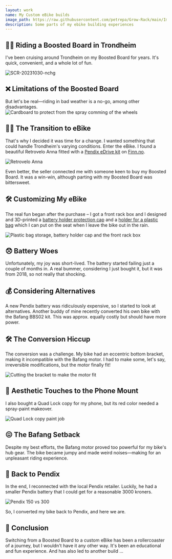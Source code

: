 ```yaml
---
layout: work
name: My Custom eBike builds
image_path: https://raw.githubusercontent.com/petrepa/Grow-Rack/main/Images/comaprison.png
description: Some parts of my ebike building experiences
---
```


## 🏄‍♂️ Riding a Boosted Board in Trondheim

I've been cruising around Trondheim on my Boosted Board for years. It's quick, convenient, and a whole lot of fun.

![SCR-20231030-nchg](https://github.com/petrepa/petrepa.github.io/assets/30476405/b3938b27-6947-49f4-98eb-18a34eb1ebf5)


## ❌ Limitations of the Boosted Board

But let's be real—riding in bad weather is a no-go, among other disadvantages.
![Cardboard to protect from the spray comming of the wheels](https://github.com/petrepa/petrepa.github.io/assets/30476405/7becfcbc-bf82-4e30-a9f6-502d90099241)


## 🚴‍♀️ The Transition to eBike

That's why I decided it was time for a change. I wanted something that could handle Trondheim's varying conditions. Enter the eBike.
I found a beautiful Retrovelo Anna fitted with a [Pendix eDrive kit](https://pendix.com/) on [Finn.no](https://finn.no).

![Retrovelo Anna](https://github.com/petrepa/petrepa.github.io/assets/30476405/967aeb4c-85ff-4316-9950-f77b306fd059)

Even better, the seller connected me with someone keen to buy my Boosted Board. It was a win-win, although parting with my Boosted Board was bittersweet.

## 🛠 Customizing My eBike

The real fun began after the purchase – I got a front rack box and I designed and 3D-printed a [battery holder protection cap](https://www.printables.com/model/51439-pendix-edrive-dustcover) and a [holder for a plastic bag](https://www.printables.com/model/226822-bike-seat-plastic-bag-holder) which I can put on the seat when I leave the bike out in the rain.

![Plastic bag storage, battery holder cap and the front rack box](https://github.com/petrepa/petrepa.github.io/assets/30476405/1a459d47-3632-46f1-ba88-5c4b6d08a7cc)

## 😞 Battery Woes

Unfortunately, my joy was short-lived. The battery started failing just a couple of months in. A real bummer, considering I just bought it, but it was from 2018, so not really that shocking.

## 💰 Considering Alternatives

A new Pendix battery was ridiculously expensive, so I started to look at alternatives. Another buddy of mine recently converted his own bike with the Bafang BBS02 kit. This was approx. equally costly but should have more power.

## 🛠️ The Conversion Hiccup

The conversion was a challenge. My bike had an eccentric bottom bracket, making it incompatible with the Bafang motor. I had to make some, let's say, irreversible modifications, but the motor finally fit!

![Cutting the bracket to make the motor fit](https://github.com/petrepa/petrepa.github.io/assets/30476405/1f902e28-0716-4697-bb04-85c5788d81b7)

## 🎨 Aesthetic Touches to the Phone Mount

I also bought a Quad Lock copy for my phone, but its red color needed a spray-paint makeover.

![Quad Lock copy paint job](https://github.com/petrepa/petrepa.github.io/assets/30476405/77fc221f-680a-4edc-9d62-5e1562d3c8ff)

## 😖 The Bafang Setback

Despite my best efforts, the Bafang motor proved too powerful for my bike's hub gear. The bike became jumpy and made weird noises—making for an unpleasant riding experience.

## 🔄 Back to Pendix

In the end, I reconnected with the local Pendix retailer. Luckily, he had a smaller Pendix battery that I could get for a reasonable 3000 kroners. 

![Pendix 150 vs 300](https://github.com/petrepa/petrepa.github.io/assets/30476405/3c93f464-a57a-40d4-bdf8-ecd5df41f57c)

So, I converted my bike back to Pendix, and here we are.




## 📝 Conclusion

Switching from a Boosted Board to a custom eBike has been a rollercoaster of a journey, but I wouldn't have it any other way. It's been an educational and fun experience. And has also led to another build ...





